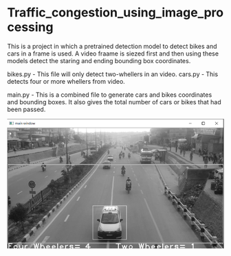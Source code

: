 # Traffic_congestion_using_image_processing

This is a project in which a pretrained detection model to detect bikes and cars in a frame is used. A video fraame is siezed first and then using these models detect the staring and ending bounding box coordinates.

bikes.py - This file will only detect two-whellers in an video.
cars.py - This detects four or more whellers from video.

main.py - This is a combined file to generate cars and bikes coordinates and bounding boxes. It also gives the total number of cars or bikes that had been passed.


![cars and bikes](https://github.com/ARPITJAIN0999/Traffic_congestion_using_image_processing/blob/main/combinedpassing.PNG)
